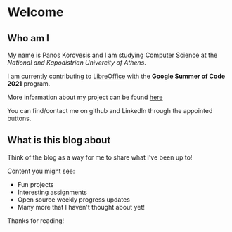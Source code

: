 # Welcome


## Who am I

My name is Panos Korovesis and I am studying Computer Science at the *National and Kapodistrian Univercity of Athens*.

I am currently contributing to [LibreOffice](https://www.libreoffice.org/) with the **Google Summer of Code 2021** program.

More information about my project can be found [here](https://summerofcode.withgoogle.com/projects/#5587183802515456)

You can find/contact me on github and LinkedIn through the appointed buttons.

## What is this blog about

Think of the blog as a way for me to share what I've been up to!

Content you might see:

- Fun projects
- Interesting assignments
- Open source weekly progress updates
- Many more that I haven't thought about yet!

Thanks for reading!
